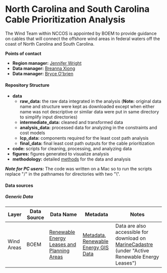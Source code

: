 # North Carolina and South Carolina Cable Prioritization Analysis

The Wind Team within NCCOS is appointed by BOEM to provide guidance on cables that will connect the offshore wind areas in federal waters off the coast of North Carolina and South Carolina.

**Points of contact**
* **Region manager:** [Jennifer Wright](mailto:jennifer.wright@noaa.gov)
* **Data manager:** [Breanna Xiong](mailto:breanna.xiong@noaa.gov)
* **Data manager:** [Bryce O'brien](mailto:bryce.obrien@noaa.gov)

#### **Repository Structure**

-   **data**
    -   **raw_data:** the raw data integrated in the analysis (**Note:** original data name and structure were kept as downloaded except when either name was not descriptive or similar data were put in same directory to simplify input directories)
    -   **intermediate_data:** cleaned and transformed data
    -   **analysis_data:** processed data for analyzing in the constraints and cost models
    -   **lcp_data:** components required for the least cost path analysis
    -   **final_data:** final least cost path outputs for the cable prioritization
-   **code:** scripts for cleaning, processing, and analyzing data
-   **figures:** figures generated to visualize analysis
-   **methodology:** detailed [methods]() for the data and analysis

***Note for PC users:*** The code was written on a Mac so to run the scripts replace "/" in the pathnames for directories with two "\\".

#### **Data sources**

##### *Generic Data*

| Layer      | Data Source | Data Name | Metadata                                                                                                                                                                                       | Notes                                                                                                                           |
|---------------|---------------|---------------|---------------|---------------|
| Wind Areas | BOEM        | [Renewable Energy Leases and Planning Areas](https://www.boem.gov/renewable-energy/boem-renewable-energy-geodatabase) | [Metadata](https://metadata.boem.gov/geospatial/boem_renewable_lease_areas.xml), [Renewable Energy GIS Data](https://www.boem.gov/renewable-energy/mapping-and-data/renewable-energy-gis-data) | Data are also accessible for download on [MarineCadastre](https://marinecadastre.gov/) (under "Active Renewable Energy Leases") |
